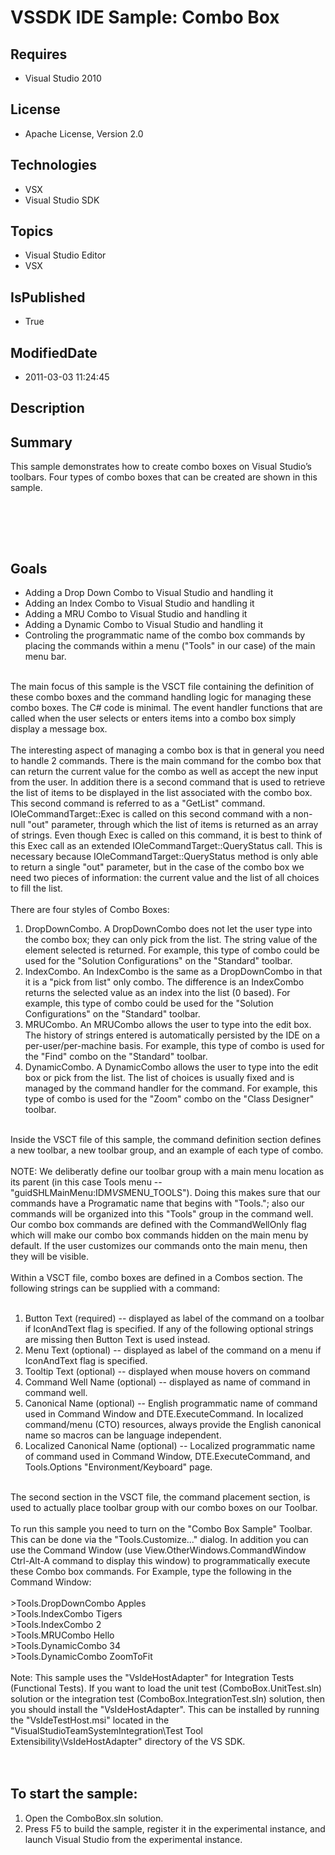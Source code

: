 # VSSDK IDE Sample: Combo Box
## Requires
* Visual Studio 2010
## License
* Apache License, Version 2.0
## Technologies
* VSX
* Visual Studio SDK
## Topics
* Visual Studio Editor
* VSX
## IsPublished
* True
## ModifiedDate
* 2011-03-03 11:24:45
## Description

<h2>Summary</h2>
<p><span id="ctl00_ctl00_Content_TabContentPanel_Content_wikiSourceLabel">This sample demonstrates how to create combo boxes on Visual Studio&rsquo;s toolbars. Four types of combo boxes that can be created are shown in this sample.
<br>
<br>
</span></p>
<p>&nbsp;</p>
<p>&nbsp;</p>
<h2>Goals</h2>
<ul>
<li>Adding a Drop Down Combo to Visual Studio and handling it </li><li>Adding an Index Combo to Visual Studio and handling it </li><li>Adding a MRU Combo to Visual Studio and handling it </li><li>Adding a Dynamic Combo to Visual Studio and handling it </li><li>Controling the programmatic name of the combo box commands by placing the commands within a menu (&quot;Tools&quot; in our case) of the main menu bar.
</li></ul>
<p><br>
The main focus of this sample is the VSCT file containing the definition of these combo boxes and the command handling logic for managing these combo boxes. The C# code is minimal. The event handler functions that are called when the user selects or enters
 items into a combo box simply display a message box.<br>
<br>
The interesting aspect of managing a combo box is that in general you need to handle 2 commands. There is the main command for the combo box that can return the current value for the combo as well as accept the new input from the user. In addition there is
 a second command that is used to retrieve the list of items to be displayed in the list associated with the combo box. This second command is referred to as a &quot;GetList&quot; command. IOleCommandTarget::Exec is called on this second command with a non-null &quot;out&quot;
 parameter, through which the list of items is returned as an array of strings. Even though Exec is called on this command, it is best to think of this Exec call as an extended IOleCommandTarget::QueryStatus call. This is necessary because IOleCommandTarget::QueryStatus
 method is only able to return a single &quot;out&quot; parameter, but in the case of the combo box we need two pieces of information: the current value and the list of all choices to fill the list.<br>
<br>
There are four styles of Combo Boxes:</p>
<ol>
<li>DropDownCombo. A DropDownCombo does not let the user type into the combo box; they can only pick from the list. The string value of the element selected is returned. For example, this type of combo could be used for the &quot;Solution Configurations&quot; on the
 &quot;Standard&quot; toolbar. </li><li>IndexCombo. An IndexCombo is the same as a DropDownCombo in that it is a &quot;pick from list&quot; only combo. The difference is an IndexCombo returns the selected value as an index into the list (0 based). For example, this type of combo could be used for the &quot;Solution
 Configurations&quot; on the &quot;Standard&quot; toolbar. </li><li>MRUCombo. An MRUCombo allows the user to type into the edit box. The history of strings entered is automatically persisted by the IDE on a per-user/per-machine basis. For example, this type of combo is used for the &quot;Find&quot; combo on the &quot;Standard&quot; toolbar.
</li><li>DynamicCombo. A DynamicCombo allows the user to type into the edit box or pick from the list. The list of choices is usually fixed and is managed by the command handler for the command. For example, this type of combo is used for the &quot;Zoom&quot; combo on the
 &quot;Class Designer&quot; toolbar. </li></ol>
<p><br>
Inside the VSCT file of this sample, the command definition section defines a new toolbar, a new toolbar group, and an example of each type of combo.<br>
<br>
NOTE: We deliberatly define our toolbar group with a main menu location as its parent (in this case Tools menu -- &quot;guidSHLMainMenu:IDM<em>VS</em>MENU_TOOLS&quot;). Doing this makes sure that our commands have a Programatic name that begins with &quot;Tools.&quot;; also our
 commands will be organized into this &quot;Tools&quot; group in the command well. Our combo box commands are defined with the CommandWellOnly flag which will make our combo box commands hidden on the main menu by default. If the user customizes our commands onto the
 main menu, then they will be visible.<br>
<br>
Within a VSCT file, combo boxes are defined in a Combos section. The following strings can be supplied with a command:<br>
<br>
</p>
<ol>
<li>Button Text (required) -- displayed as label of the command on a toolbar if IconAndText flag is specified. If any of the following optional strings are missing then Button Text is used instead.
</li><li>Menu Text (optional) -- displayed as label of the command on a menu if IconAndText flag is specified.
</li><li>Tooltip Text (optional) -- displayed when mouse hovers on command </li><li>Command Well Name (optional) -- displayed as name of command in command well.
</li><li>Canonical Name (optional) -- English programmatic name of command used in Command Window and DTE.ExecuteCommand. In localized command/menu (CTO) resources, always provide the English canonical name so macros can be language independent.
</li><li>Localized Canonical Name (optional) -- Localized programmatic name of command used in Command Window, DTE.ExecuteCommand, and Tools.Options &quot;Environment/Keyboard&quot; page.
</li></ol>
<p><br>
The second section in the VSCT file, the command placement section, is used to actually place toolbar group with our combo boxes on our Toolbar.<br>
<br>
To run this sample you need to turn on the &quot;Combo Box Sample&quot; Toolbar. This can be done via the &quot;Tools.Customize...&quot; dialog. In addition you can use the Command Window (use View.OtherWindows.CommandWindow Ctrl-Alt-A command to display this window) to programmatically
 execute these Combo box commands. For Example, type the following in the Command Window:<br>
<br>
&gt;Tools.DropDownCombo Apples<br>
&gt;Tools.IndexCombo Tigers<br>
&gt;Tools.IndexCombo 2<br>
&gt;Tools.MRUCombo Hello<br>
&gt;Tools.DynamicCombo 34<br>
&gt;Tools.DynamicCombo ZoomToFit<br>
<br>
Note: This sample uses the &quot;VsIdeHostAdapter&quot; for Integration Tests (Functional Tests). If you want to load the unit test (ComboBox.UnitTest.sln) solution or the integration test (ComboBox.IntegrationTest.sln) solution, then you should install the &quot;VsIdeHostAdapter&quot;.
 This can be installed by running the &quot;VsIdeTestHost.msi&quot; located in the &quot;VisualStudioTeamSystemIntegration\Test Tool Extensibility\VsIdeHostAdapter&quot; directory of the VS SDK.<br>
<br>
<br>
</p>
<h2>To start the sample:</h2>
<ol>
<li>Open the ComboBox.sln solution. </li><li>Press F5 to build the sample, register it in the experimental instance, and launch Visual Studio from the experimental instance.
</li></ol>
